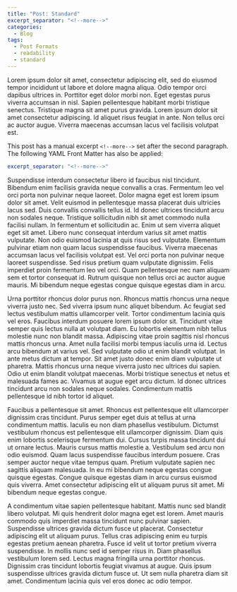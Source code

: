 ```yaml
---
title: "Post: Standard"
excerpt_separator: "<!--more-->"
categories:
  - Blog
tags:
  - Post Formats
  - readability
  - standard
---
```


Lorem ipsum dolor sit amet, consectetur adipiscing elit, sed do eiusmod tempor incididunt ut labore et dolore magna aliqua. Odio tempor orci dapibus ultrices in. Porttitor eget dolor morbi non. Eget egestas purus viverra accumsan in nisl. Sapien pellentesque habitant morbi tristique senectus. Tristique magna sit amet purus gravida. Lorem ipsum dolor sit amet consectetur adipiscing. Id aliquet risus feugiat in ante. Non tellus orci ac auctor augue. Viverra maecenas accumsan lacus vel facilisis volutpat est.

<!--more-->

This post has a manual excerpt `<!--more-->` set after the second paragraph. The following YAML Front Matter has also be applied:

```yaml
excerpt_separator: "<!--more-->"
```

Suspendisse interdum consectetur libero id faucibus nisl tincidunt. Bibendum enim facilisis gravida neque convallis a cras. Fermentum leo vel orci porta non pulvinar neque laoreet. Dolor magna eget est lorem ipsum dolor sit amet. Velit euismod in pellentesque massa placerat duis ultricies lacus sed. Duis convallis convallis tellus id. Id donec ultrices tincidunt arcu non sodales neque. Tristique sollicitudin nibh sit amet commodo nulla facilisi nullam. In fermentum et sollicitudin ac. Enim ut sem viverra aliquet eget sit amet. Libero nunc consequat interdum varius sit amet mattis vulputate. Non odio euismod lacinia at quis risus sed vulputate. Elementum pulvinar etiam non quam lacus suspendisse faucibus. Viverra maecenas accumsan lacus vel facilisis volutpat est. Vel orci porta non pulvinar neque laoreet suspendisse. Sed risus pretium quam vulputate dignissim. Felis imperdiet proin fermentum leo vel orci. Quam pellentesque nec nam aliquam sem et tortor consequat id. Rutrum quisque non tellus orci ac auctor augue mauris. Mi bibendum neque egestas congue quisque egestas diam in arcu.

Urna porttitor rhoncus dolor purus non. Rhoncus mattis rhoncus urna neque viverra justo nec. Sed viverra ipsum nunc aliquet bibendum. Ac feugiat sed lectus vestibulum mattis ullamcorper velit. Tortor condimentum lacinia quis vel eros. Faucibus interdum posuere lorem ipsum dolor sit. Tincidunt vitae semper quis lectus nulla at volutpat diam. Eu lobortis elementum nibh tellus molestie nunc non blandit massa. Adipiscing vitae proin sagittis nisl rhoncus mattis rhoncus urna. Amet nulla facilisi morbi tempus iaculis urna id. Lectus arcu bibendum at varius vel. Sed vulputate odio ut enim blandit volutpat. In ante metus dictum at tempor. Sit amet justo donec enim diam vulputate ut pharetra. Mattis rhoncus urna neque viverra justo nec ultrices dui sapien. Odio ut enim blandit volutpat maecenas. Morbi tristique senectus et netus et malesuada fames ac. Vivamus at augue eget arcu dictum. Id donec ultrices tincidunt arcu non sodales neque sodales. Condimentum mattis pellentesque id nibh tortor id aliquet.

Faucibus a pellentesque sit amet. Rhoncus est pellentesque elit ullamcorper dignissim cras tincidunt. Purus semper eget duis at tellus at urna condimentum mattis. Iaculis eu non diam phasellus vestibulum. Dictumst vestibulum rhoncus est pellentesque elit ullamcorper dignissim. Diam quis enim lobortis scelerisque fermentum dui. Cursus turpis massa tincidunt dui ut ornare lectus. Mauris cursus mattis molestie a. Vestibulum sed arcu non odio euismod. Quam lacus suspendisse faucibus interdum posuere. Cras semper auctor neque vitae tempus quam. Pretium vulputate sapien nec sagittis aliquam malesuada. In eu mi bibendum neque egestas congue quisque egestas. Congue quisque egestas diam in arcu cursus euismod quis viverra. Amet consectetur adipiscing elit ut aliquam purus sit amet. Mi bibendum neque egestas congue.

A condimentum vitae sapien pellentesque habitant. Mattis nunc sed blandit libero volutpat. Mi quis hendrerit dolor magna eget est lorem. Amet mauris commodo quis imperdiet massa tincidunt nunc pulvinar sapien. Suspendisse ultrices gravida dictum fusce ut placerat. Consectetur adipiscing elit ut aliquam purus. Tellus cras adipiscing enim eu turpis egestas pretium aenean pharetra. Fusce id velit ut tortor pretium viverra suspendisse. In mollis nunc sed id semper risus in. Diam phasellus vestibulum lorem sed. Lectus magna fringilla urna porttitor rhoncus. Dignissim cras tincidunt lobortis feugiat vivamus at augue. Quis ipsum suspendisse ultrices gravida dictum fusce ut. Ut sem nulla pharetra diam sit amet. Condimentum lacinia quis vel eros donec ac odio tempor.
